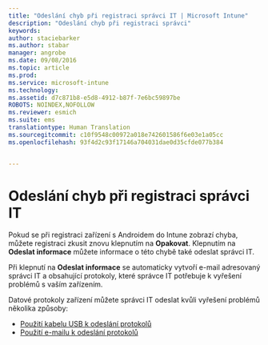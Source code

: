 ```yaml
---
title: "Odeslání chyb při registraci správci IT | Microsoft Intune"
description: "Odeslání chyb při registraci správci"
keywords: 
author: staciebarker
ms.author: stabar
manager: angrobe
ms.date: 09/08/2016
ms.topic: article
ms.prod: 
ms.service: microsoft-intune
ms.technology: 
ms.assetid: d7c871b8-e5d8-4912-b87f-7e6bc59897be
ROBOTS: NOINDEX,NOFOLLOW
ms.reviewer: esmich
ms.suite: ems
translationtype: Human Translation
ms.sourcegitcommit: c10f9548c00972a018e742601586f6e03e1a05cc
ms.openlocfilehash: 93f4d2c93f17146a704031dae0d35cfde077b384


---
```



# Odeslání chyb při registraci správci IT

Pokud se při registraci zařízení s Androidem do Intune zobrazí chyba, můžete registraci zkusit znovu klepnutím na **Opakovat**. Klepnutím na **Odeslat informace** můžete informace o této chybě také odeslat správci IT.

Při klepnutí na **Odeslat informace** se automaticky vytvoří e-mail adresovaný správci IT a obsahující protokoly, které správce IT potřebuje k vyřešení problémů s vaším zařízením.

Datové protokoly zařízení můžete správci IT odeslat kvůli vyřešení problémů několika způsoby:

- [Použití kabelu USB k odeslání protokolů](send-diagnostic-data-logs-to-your-it-administrator-using-a-usb-cable-android.md)
- [Použití e-mailu k odeslání protokolů](send-diagnostic-data-logs-to-your-it-administrator-using-email-android.md)



<!--HONumber=Oct16_HO2-->


